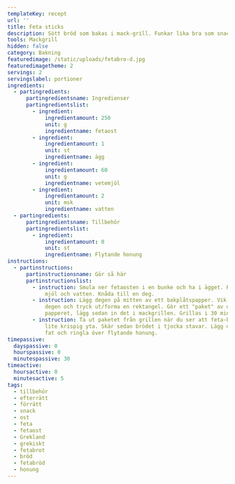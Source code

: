 ```yaml
---
templateKey: recept
url: ''
title: Feta sticks
description: Sött bröd som bakas i mack-grill. Funkar lika bra som snacks eller efterrätt.
tools: Mackgrill
hidden: false
category: Bakning
featuredimage: /static/uploads/fetabro-d.jpg
featuredimagetheme: 2
servings: 2
servingslabel: portioner
ingredients:
  - partingredients:
      partingredientsname: Ingredienser
      partingredientslist:
        - ingredient:
            ingredientamount: 250
            unit: g
            ingredientname: fetaost
        - ingredient:
            ingredientamount: 1
            unit: st
            ingredientname: ägg
        - ingredient:
            ingredientamount: 60
            unit: g
            ingredientname: vetemjöl
        - ingredient:
            ingredientamount: 2
            unit: msk
            ingredientname: vatten
  - partingredients:
      partingredientsname: Tillbehör
      partingredientslist:
        - ingredient:
            ingredientamount: 0
            unit: st
            ingredientname: Flytande honung
instructions:
  - partinstructions:
      partinstructionsname: Gör så här
      partinstructionslist:
        - instruction: Smula ner fetaosten i en bunke och ha i ägget. Rör runt. Ha sedan i
            mjöl och vatten. Knåda till en deg.
        - instruction: Lägg degen på mitten av ett bakplåtspapper. Vik över papperet på
            degen och tryck ut/forma en rektangel. Gör ett "paket" av degen och
            papperet, lägg sedan in det i mackgrillen. Grillas i 30 minuter.
        - instruction: Ta ut paketet från grillen när du ser att feta-brödet fått färg och
            lite krispig yta. Skär sedan brödet i tjocka stavar. Lägg dem på ett
            fat och ringla över flytande honung.
timepassive:
  dayspassive: 0
  hourspassive: 0
  minutespassive: 30
timeactive:
  hoursactive: 0
  minutesactive: 5
tags:
  - tillbehör
  - efterrätt
  - förrätt
  - snack
  - ost
  - feta
  - fetaost
  - Grekland
  - grekiskt
  - fetabrot
  - bröd
  - fetabröd
  - honung
---
```

